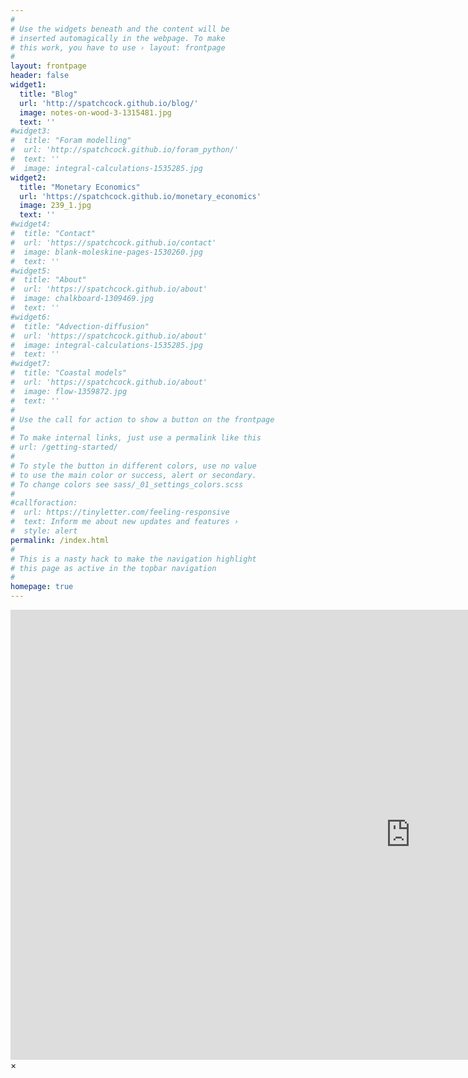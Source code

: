 ```yaml
---
#
# Use the widgets beneath and the content will be
# inserted automagically in the webpage. To make
# this work, you have to use › layout: frontpage
#
layout: frontpage
header: false
widget1:
  title: "Blog"
  url: 'http://spatchcock.github.io/blog/'
  image: notes-on-wood-3-1315481.jpg
  text: ''
#widget3:
#  title: "Foram modelling"
#  url: 'http://spatchcock.github.io/foram_python/'
#  text: ''
#  image: integral-calculations-1535285.jpg
widget2:
  title: "Monetary Economics"
  url: 'https://spatchcock.github.io/monetary_economics'
  image: 239_1.jpg
  text: ''
#widget4:
#  title: "Contact"
#  url: 'https://spatchcock.github.io/contact'
#  image: blank-moleskine-pages-1530260.jpg
#  text: ''
#widget5:
#  title: "About"
#  url: 'https://spatchcock.github.io/about'
#  image: chalkboard-1309469.jpg
#  text: ''
#widget6:
#  title: "Advection-diffusion"
#  url: 'https://spatchcock.github.io/about'
#  image: integral-calculations-1535285.jpg
#  text: ''
#widget7:
#  title: "Coastal models"
#  url: 'https://spatchcock.github.io/about'
#  image: flow-1359872.jpg
#  text: ''
#
# Use the call for action to show a button on the frontpage
#
# To make internal links, just use a permalink like this
# url: /getting-started/
#
# To style the button in different colors, use no value
# to use the main color or success, alert or secondary.
# To change colors see sass/_01_settings_colors.scss
#
#callforaction:
#  url: https://tinyletter.com/feeling-responsive
#  text: Inform me about new updates and features ›
#  style: alert
permalink: /index.html
#
# This is a nasty hack to make the navigation highlight
# this page as active in the topbar navigation
#
homepage: true
---
```


<div id="videoModal" class="reveal-modal large" data-reveal="">
  <div class="flex-video widescreen vimeo" style="display: block;">
    <iframe width="1280" height="720" src="https://www.youtube.com/embed/3b5zCFSmVvU" frameborder="0" allowfullscreen></iframe>
  </div>
  <a class="close-reveal-modal">&#215;</a>
</div>
